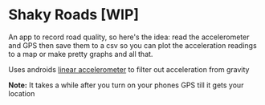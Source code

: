 # Shaky Roads [WIP]

An app to record road quality, so here's the idea: read the accelerometer and GPS then save them to
a csv so you can plot the acceleration readings to a map or make pretty graphs and all that.

Uses androids [linear accelerometer](https://developer.android.com/guide/topics/sensors/sensors_motion#sensors-motion-linear)
 to filter out acceleration from gravity

**Note:** It takes a while after you turn on your phones GPS till it gets your location